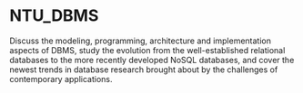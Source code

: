 # NTU_DBMS
 Discuss the modeling, programming, architecture and implementation aspects of DBMS, study the evolution from the well-established relational databases to the more recently developed NoSQL databases, and cover the newest trends in database research brought about by the challenges of contemporary applications. 
